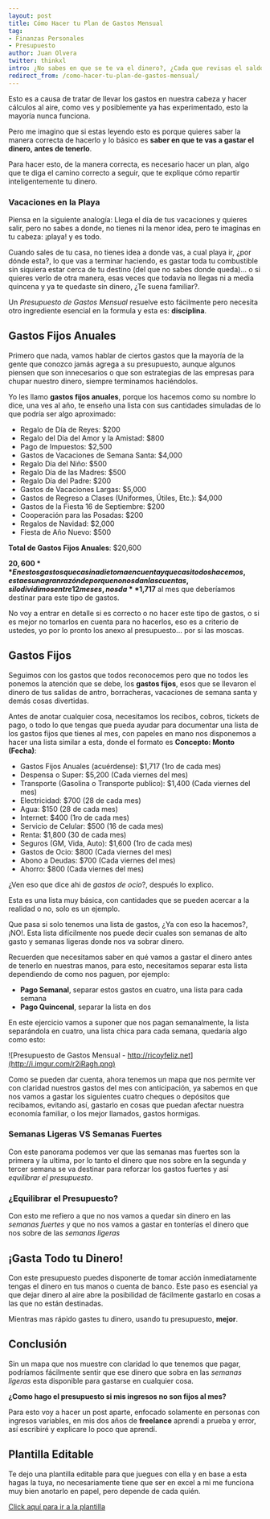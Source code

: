 ```yaml
---
layout: post
title: Cómo Hacer tu Plan de Gastos Mensual
tag: 
- Finanzas Personales
- Presupuesto
author: Juan Olvera
twitter: thinkxl
intro: ¿No sabes en que se te va el dinero?, ¿Cada que revisas el saldo en tu banco, es mucho menos de lo que pensabas que era?
redirect_from: /como-hacer-tu-plan-de-gastos-mensual/
---
```


Esto es a causa de tratar de llevar los gastos en nuestra cabeza y hacer cálculos al aire, como ves y posiblemente ya has experimentado, esto la mayoría nunca funciona.

Pero me imagino que si estas leyendo esto es porque quieres saber la manera correcta de hacerlo y lo básico es **saber en que te vas a gastar el dinero, antes de tenerlo**.

Para hacer esto, de la manera correcta, es necesario hacer un plan, algo que te diga el camino correcto a seguir, que te explique cómo repartir inteligentemente tu dinero. 

### Vacaciones en la Playa

Piensa en la siguiente analogía: Llega el día de tus vacaciones y quieres salir, pero no sabes a donde, no tienes ni la menor idea, pero te imaginas en tu cabeza: ¡playa! y es todo. 

Cuando sales de tu casa, no tienes idea a donde vas, a cual playa ir, ¿por dónde esta?, lo que vas a terminar haciendo, es gastar toda tu combustible sin siquiera estar cerca de tu destino (del que no sabes donde queda)... o si quieres verlo de otra manera, esas veces que todavía no llegas ni a media quincena y ya te quedaste sin dinero, ¿Te suena familiar?.

Un *Presupuesto de Gastos Mensual* resuelve esto fácilmente pero necesita otro ingrediente esencial en la formula y esta es: **disciplina**. 

## Gastos Fijos Anuales

Primero que nada, vamos hablar de ciertos gastos que la mayoría de la gente que conozco jamás agrega a su presupuesto, aunque algunos piensen que son innecesarios o que son estrategias de las empresas para chupar nuestro dinero, siempre terminamos haciéndolos. 

Yo les llamo **gastos fijos anuales**, porque los hacemos como su nombre lo dice, una ves al año, te enseño una lista con sus cantidades simuladas de lo que podría ser algo aproximado:

- Regalo de Día de Reyes: $200
- Regalo del Día del Amor y la Amistad: $800
- Pago de Impuestos: $2,500
- Gastos de Vacaciones de Semana Santa: $4,000
- Regalo Día del Niño: $500
- Regalo Día de las Madres: $500
- Regalo Día del Padre: $200
- Gastos de Vacaciones Largas: $5,000
- Gastos de Regreso a Clases (Uniformes, Útiles, Etc.): $4,000
- Gastos de la Fiesta 16 de Septiembre: $200
- Cooperación para las Posadas: $200
- Regalos de Navidad: $2,000
- Fiesta de Año Nuevo: $500

**Total de Gastos Fijos Anuales**: $20,600

**$20,600** En estos gastos que casi nadie toma en cuenta y que casi todos hacemos, esta es una gran razón de por que no nos dan las cuentas, si lo dividimos entre 12 meses, nos da **$1,717** al mes que deberíamos destinar para este tipo de gastos.

No voy a entrar en detalle si es correcto o no hacer este tipo de gastos, o si es mejor no tomarlos en cuenta para no hacerlos, eso es a criterio de ustedes, yo por lo pronto los anexo al presupuesto... por si las moscas.

## Gastos Fijos

Seguimos con los gastos que todos reconocemos pero que no todos les ponemos la atención que se debe, los **gastos fijos**, esos que se llevaron el dinero de tus salidas de antro, borracheras, vacaciones de semana santa y demás cosas divertidas.

Antes de anotar cualquier cosa, necesitamos los recibos, cobros, tickets de pago, o todo lo que tengas que pueda ayudar para documentar una lista de los gastos fijos que tienes al mes, con papeles en mano nos disponemos a hacer una lista similar a esta, donde el formato es **Concepto: Monto (Fecha)**:

- Gastos Fijos Anuales (acuérdense): $1,717 (1ro de cada mes)
- Despensa o Super: $5,200 (Cada viernes del mes)
- Transporte (Gasolina o Transporte publico): $1,400 (Cada viernes del mes)
- Electricidad: $700 (28 de cada mes)
- Agua: $150 (28 de cada mes)
- Internet: $400 (1ro de cada mes)
- Servicio de Celular: $500 (16 de cada mes)
- Renta: $1,800 (30 de cada mes)
- Seguros (GM, Vida, Auto): $1,600 (1ro de cada mes)
- Gastos de Ocio: $800 (Cada viernes del mes)
- Abono a Deudas: $700 (Cada viernes del mes)
- Ahorro: $800 (Cada viernes del mes)

¿Ven eso que dice ahi de *gastos de ocio*?, después lo explico.

Esta es una lista muy básica, con cantidades que se pueden acercar a la realidad o no, solo es un ejemplo.

Que pasa si solo tenemos una lista de gastos, ¿Ya con eso la hacemos?, ¡NO!. Esta lista difícilmente nos puede decir cuales son semanas de alto gasto y semanas ligeras donde nos va sobrar dinero.

Recuerden que necesitamos saber en qué vamos a gastar el dinero antes de tenerlo en nuestras manos, para esto, necesitamos separar esta lista dependiendo de como nos paguen, por ejemplo: 

- **Pago Semanal**, separar estos gastos en cuatro, una lista para cada semana
- **Pago Quincenal**, separar la lista en dos

En este ejercicio vamos a suponer que nos pagan semanalmente, la lista separándola en cuatro, una lista chica para cada semana, quedaría algo como esto:

![Presupuesto de Gastos Mensual - http://ricoyfeliz.net](http://i.imgur.com/r2iRagh.png)

Como se pueden dar cuenta, ahora tenemos un mapa que nos permite ver con claridad nuestros gastos del mes con anticipación, ya sabemos en que nos vamos a gastar los siguientes cuatro cheques o depósitos que recibamos, evitando así, gastarlo en cosas que puedan afectar nuestra economía familiar, o los mejor llamados, gastos hormigas.

### Semanas Ligeras VS Semanas Fuertes

Con este panorama podemos ver que las semanas mas fuertes son la primera y la ultima, por lo tanto el dinero que nos sobre en la segunda y tercer semana se va destinar para reforzar los gastos fuertes y así *equilibrar el presupuesto*.

### ¿Equilibrar el Presupuesto?

Con esto me refiero a que no nos vamos a quedar sin dinero en las *semanas fuertes* y que no nos vamos a gastar en tonterías el dinero que nos sobre de las *semanas ligeras*

## ¡Gasta Todo tu Dinero!

Con este presupuesto puedes disponerte de tomar acción inmediatamente tengas el dinero en tus manos o cuenta de banco. Este paso es esencial ya que dejar dinero al aire abre la posibilidad de fácilmente gastarlo en cosas a las que no están destinadas.

Mientras mas rápido gastes tu dinero, usando tu presupuesto, **mejor**.

## Conclusión

Sin un mapa que nos muestre con claridad lo que tenemos que pagar, podríamos fácilmente sentir que ese dinero que sobra en las *semanas ligeras* esta disponible para gastarse en cualquier cosa.

**¿Como hago el presupuesto si mis ingresos no son fijos al mes?**

Para esto voy a hacer un post aparte, enfocado solamente en personas con ingresos variables, en mis dos años de **freelance** aprendí a prueba y error, así escribiré y explicare lo poco que aprendí.

## Plantilla Editable

Te dejo una plantilla editable para que juegues con ella y en base a esta hagas la tuya, no necesariamente tiene que ser en excel a mi me funciona muy bien anotarlo en papel, pero depende de cada quién.

[Click aquí para ir a la plantilla](https://docs.zoho.com/sheet/published.do?rid=egrja2775f3ca54884c23ab975a669c95df5f)
